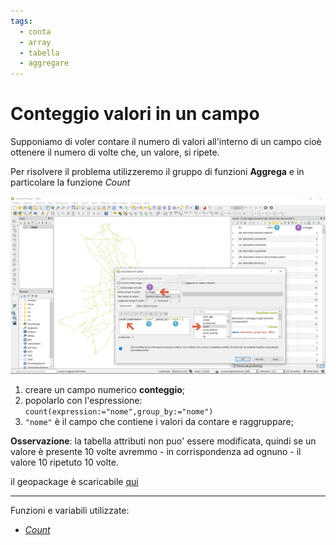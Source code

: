```yaml
---
tags:
  - conta
  - array
  - tabella
  - aggregare
---
```


# Conteggio valori in un campo

Supponiamo di voler contare il numero di valori all'interno di un campo cioè ottenere il numero di volte che, un valore, si ripete.

Per risolvere il problema utilizzeremo il gruppo di funzioni **Aggrega** e in particolare la funzione _Count_

[![](../img/esempi/conteggio/conteggio1.png)](../img/esempi/conteggio/conteggio1.png)

1. creare un campo numerico **conteggio**;
2. popolarlo con l'espressione: `count(expression:="nome",group_by:="nome")`
3. `"nome"` è il campo che contiene i valori da contare e raggruppare;

**Osservazione**: la tabella attributi non puo' essere modificata, quindi se un valore è presente 10 volte avremmo - in corrispondenza ad ognuno - il valore 10 ripetuto 10 volte.

il geopackage è scaricabile [qui](../prova_tu/dati_esempi.zip)

---

Funzioni e variabili utilizzate:

* [_Count_](../gr_funzioni/aggreaga/aggrega_unico.md#_Count_)
